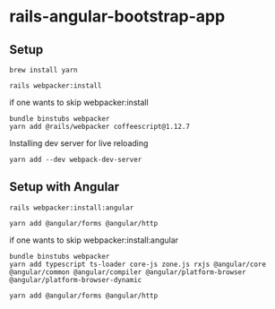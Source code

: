 # rails-angular-bootstrap-app

## Setup

```
brew install yarn
```
```
rails webpacker:install
```

if one wants to skip webpacker:install

```
bundle binstubs webpacker
yarn add @rails/webpacker coffeescript@1.12.7
```

Installing dev server for live reloading
```
yarn add --dev webpack-dev-server
```
## Setup with Angular

```
rails webpacker:install:angular
```
```
yarn add @angular/forms @angular/http
```
if one wants to skip webpacker:install:angular

```
bundle binstubs webpacker
yarn add typescript ts-loader core-js zone.js rxjs @angular/core @angular/common @angular/compiler @angular/platform-browser @angular/platform-browser-dynamic
```

```
yarn add @angular/forms @angular/http
```
